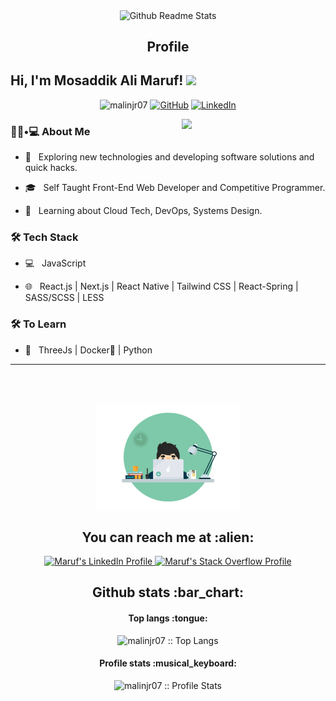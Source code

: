 <p align="center">
 <img width="100px" src="https://res.cloudinary.com/anuraghazra/image/upload/v1594908242/logo_ccswme.svg" align="center" alt="Github Readme Stats" />
 <h2 align="center">Profile</h2>
</p>

<h2> Hi, I'm Mosaddik Ali Maruf! <img src="https://media.giphy.com/media/12oufCB0MyZ1Go/giphy.gif" width="50"></h2>

<p align="center">
 <img src="https://komarev.com/ghpvc/?username=malinjr07" alt="malinjr07" />
 <a href="https://github.com/malinjr07"><img src="https://img.shields.io/github/followers/priyanshumay.svg?label=GitHub&style=social" alt="GitHub"></a>
 <a href="https://www.linkedin.com/in/m-ali-maruf/"><img src="https://img.shields.io/badge/LinkedIn--_.svg?style=social&logo=linkedin" alt="LinkedIn"></a>
</p>

<img align='right' src="https://media.giphy.com/media/M9gbBd9nbDrOTu1Mqx/giphy.gif" width="230">

<h3> 👨🏻•💻 About Me </h3>



- 🤔 &nbsp; Exploring new technologies and developing software solutions and quick hacks.

- 🎓 &nbsp; Self Taught Front-End Web Developer and Competitive Programmer.

- 🌱 &nbsp; Learning about Cloud Tech, DevOps, Systems Design.



<h3>🛠 Tech Stack</h3>



- 💻 &nbsp; JavaScript

- 🌐 &nbsp; React.js | Next.js | React Native | Tailwind CSS | React-Spring | SASS/SCSS | LESS

<!--

- 🛢 &nbsp; MySQL | MongoDB

- 🔧 &nbsp; Git

- 🖥 &nbsp; Figma | Sketch | Adobe XD

-->



<h3>🛠 To Learn</h3>

- 🔧 &nbsp; ThreeJs | Docker🐳 | Python

<hr>



<br/><br/>

<!-- <p align="center">
<a href="https://github.com/priyanshumay"><img src="https://img.shields.io/badge/python-FFFF00.svg?style=for-the-badge&logo=python&logoColor=0768a8&labelColor=ffffff" alt="python"></a>
<a href="https://github.com/priyanshumay"><img src="https://img.shields.io/badge/C++-4B0082.svg?style=for-the-badge&logo=c%2B%2B&logoColor=4B0082&labelColor=ffffff" alt="cplusplus"></a>
<a href="https://github.com/priyanshumay"><img src="https://img.shields.io/badge/JS-f5f542.svg?style=for-the-badge&logo=javascript&logoColor=f5f542&labelColor=ffffff" alt="javascript"></a>
<a href="https://github.com/priyanshumay"><img src="https://img.shields.io/badge/GO-42c8f5.svg?style=for-the-badge&logo=go&logoColor=42c8f5&labelColor=ffffff" alt="golang"></a>
<a href="https://github.com/priyanshumay"><img src="https://img.shields.io/badge/BASH-4a5057.svg?style=for-the-badge&logo=gnu-bash&logoColor=4a5057&labelColor=ffffff" alt="bash"></a>
<a href="https://github.com/priyanshumay"><img src="https://img.shields.io/badge/PHP-6566ba.svg?style=for-the-badge&logo=php&logoColor=6566ba&labelColor=ffffff" alt="javascript"></a>
<a href="https://github.com/priyanshumay"><img src="https://img.shields.io/badge/scala-red.svg?style=for-the-badge&logo=scala&logoColor=red&labelColor=ffffff" alt="scala"></a>
</p><br>

<p align="center">					    
<a href="https://github.com/priyanshumay"><img src="https://img.shields.io/badge/react-61DAFB.svg?style=for-the-badge&logo=react&logoColor=61DAFB&labelColor=ffffff" alt="react"></a>
<a href="https://github.com/priyanshumay"><img src="https://img.shields.io/badge/React Native-3aabe8.svg?style=for-the-badge&logo=react&logoColor=3aabe8&labelColor=ffffff" alt="react native"></a>
<a href="https://github.com/priyanshumay"><img src="https://img.shields.io/badge/django-47474f.svg?style=for-the-badge&logo=django&logoColor=black&labelColor=ffffff" alt="django"></a>
<a href="https://github.com/priyanshumay"><img src="https://img.shields.io/badge/tensorflow-FF6F00.svg?style=for-the-badge&logo=tensorflow&logoColor=FF6F00&labelColor=ffffff" alt="tensorflow"></a>
</p><br>

<p align="center">
<a href="https://github.com/priyanshumay"><img src="https://img.shields.io/badge/postgresql-6566ba.svg?style=for-the-badge&logo=postgresql&logoColor=6566ba&labelColor=ffffff" alt="postgresql"></a>
<a href="https://github.com/priyanshumay"><img src="https://img.shields.io/badge/mysql-3aabe8.svg?style=for-the-badge&logo=mysql&logoColor=3aabe8&labelColor=ffffff" alt="mysql"></a>
<a href="https://github.com/priyanshumay"><img src="https://img.shields.io/badge/sqlite-1daede.svg?style=for-the-badge&logo=sqlite&logoColor=1daede&labelColor=ffffff" alt="sqlite"></a>
</p><br>

<p align="center">
<a href="https://github.com/priyanshumay">
<img src="https://img.shields.io/badge/vscode-blue.svg?style=for-the-badge&logo=visual-studio-code&labelColor=ffffff&logoColor=blue" alt="vscode">
</a>
<a href="https://github.com/priyanshumay"><img src="https://img.shields.io/badge/vim-darkgreen.svg?style=for-the-badge&logo=vim&logoColor=darkgreen&labelColor=ffffff" alt="vim"></a>
</p><br>

<p align="center">
<a href="https://github.com/priyanshumay">
<img src="https://img.shields.io/badge/ubuntu-f7873b.svg?style=for-the-badge&logo=ubuntu&labelColor=ffffff&logoColor=f7873b" alt="ubuntu">
</a>
<a href="https://github.com/priyanshumay"><img src="https://img.shields.io/badge/arch-0066cc.svg?style=for-the-badge&logo=arch-linux&logoColor=0066cc&labelColor=ffffff" alt="arch-linux"></a>
<a href="https://github.com/priyanshumay"><img src="https://img.shields.io/badge/windows-3795fa.svg?style=for-the-badge&logo=windows&logoColor=3795fa&labelColor=ffffff" alt="windows"></a>
</p><br>

<p align="center">
<a href="https://github.com/priyanshumay"><img src="https://img.shields.io/badge/git-F05032.svg?style=for-the-badge&logo=git&logoColor=F05032&labelColor=ffffff" alt="git"></a>
<a href="https://github.com/priyanshumay"><img src="https://img.shields.io/badge/github-black.svg?style=for-the-badge&logo=github&logoColor=black&labelColor=ffffff" alt="github"></a>

</p><br> -->

<p align="center"><img align='center' src="https://raw.githubusercontent.com/nirala96/nirala96/master/70804f7e25b11f29db904f2fa7b4cd9d.gif" width="230"></p>

<h2 align="center">You can reach me at :alien:</h2>

<p align="center">
  <!-- <a href="https://dev.to/anhello">
    <img src="https://d2fltix0v2e0sb.cloudfront.net/dev-badge.svg" alt="Maruf's DEV Profile" height="30" width="30">
  </a> -->

  <a href="https://www.linkedin.com/in/m-ali-maruf/">
    <img src="https://www.vectorlogo.zone/logos/linkedin/linkedin-icon.svg" alt="Maruf's LinkedIn Profile" height="30" width="30">
  </a>

  <a href="https://stackoverflow.com/users/12616871/maruf-ali?tab=profile">
    <img src="https://www.vectorlogo.zone/logos/stackoverflow/stackoverflow-icon.svg" alt="Maruf's Stack Overflow Profile" height="30" width="30">
  </a>

  <!-- <a href="https://stackexchange.com/users/3525056/angel-santiago-jaime-zavala">
    <img src="https://www.vectorlogo.zone/logos/stackexchange/stackexchange-icon.svg" alt="Maruf's Stack Exchange Profile" height="30" width="30">
  </a> -->

  <!-- <a href="https://stackshare.io/anhello">
    <img src="https://cdn.worldvectorlogo.com/logos/stackshare.svg" alt="Maruf's StackShare Profile" height="30" width="30">
  </a> -->
  
  <!-- <a href="https://gitlab.com/AnhellO">
    <img src="https://www.vectorlogo.zone/logos/gitlab/gitlab-icon.svg" alt="Maruf's GitLab Profile" height="30" width="30">
  </a> -->
  
  <!-- <a href="https://medium.com/@ajzavala">
    <img src="https://www.vectorlogo.zone/logos/medium/medium-tile.svg" alt="Maruf's Medium Profile" height="30" width="30">
  </a> -->
  
<!--   <a href="https://www.youtube.com/channel/UCobico-6LEfrfDMrc9zHjmg">
    <img src="https://www.vectorlogo.zone/logos/youtube/youtube-icon.svg" alt="Maruf's YouTube Channel" height="30" width="30">
  </a> -->
</p>

<h2 align="center">Github stats :bar_chart:</h2>

<h4 align="center">Top langs :tongue:</h4>

<p align="center"><img src="https://github-readme-stats.vercel.app/api/top-langs/?username=malinjr07&langs_count=10&theme=tokyonight&layout=compact" alt="malinjr07 :: Top Langs" /></p>

<h4 align="center">Profile stats :musical_keyboard:</h4>

<p align="center"><img src="https://github-readme-stats.vercel.app/api?username=malinjr07&show_icons=true&theme=synthwave" alt="malinjr07 :: Profile Stats" /></p>

